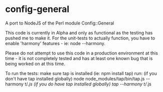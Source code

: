 config-general
==============

A port to NodeJS of the Perl module Config::General

This code is currently in Alpha and only as functional as the testing has
pushed me to make it. For the unit-tests to actually function, you have to
enable 'harmony' features - ie: node --harmony.

Please do not attempt to use this code in a production environment at this
time - it is not completely tested and has at least one known bug that is
being worked on at this time.

To run the tests:
make sure tap is installed (ie: npm install tap)
run: 
  (if you don't have tap installed globally)
node node_modules/tap/bin/tap.js --harmony t/*.js
  (if you do have tap installed globally)
tap --harmony t/*.js
